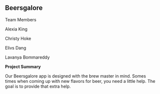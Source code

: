 ## Beersgalore

Team Members

Alexia King

Christy Hoke

Elivs Dang

Lavanya Bommareddy

**Project Summary**

Our Beersgalore app is designed with the brew master in mind. Somes times when coming up with new flavors for beer, you need a little help.
The goal is to provide that extra help.
